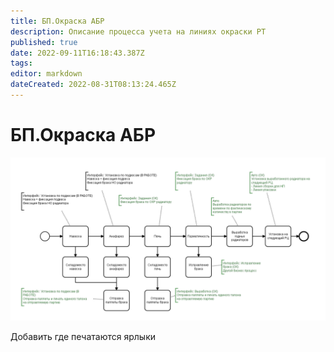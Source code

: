 ```yaml
---
title: БП.Окраска АБР
description: Описание процесса учета на линиях окраски РТ
published: true
date: 2022-09-11T16:18:43.387Z
tags: 
editor: markdown
dateCreated: 2022-08-31T08:13:24.465Z
---
```


# БП.Окраска АБР

![](<../../../assets/image (511).png>)

Добавить где печатаются ярлыки
